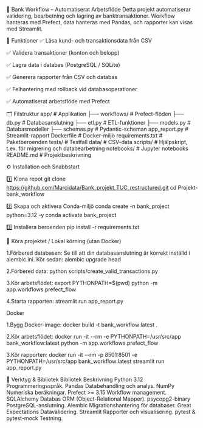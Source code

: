 🏦 Bank Workflow – Automatiserat Arbetsflöde
Detta projekt automatiserar validering, bearbetning och lagring av banktransaktioner.
Workflow hanteras med Prefect, data hanteras med Pandas, och rapporter kan visas med Streamlit.

🚀 Funktioner
✅ Läsa kund- och transaktionsdata från CSV

✅ Validera transaktioner (konton och belopp)

✅ Lagra data i databas (PostgreSQL / SQLite)

✅ Generera rapporter från CSV och databas

✅ Felhantering med rollback vid databasoperationer

✅ Automatiserat arbetsflöde med Prefect

🗂️ Filstruktur
app/ # Applikation
├── workflows/ # Prefect-flöden
├── db.py # Databasanslutning
├── etl.py # ETL-funktioner
├── models.py # Databasmodeller
├── schemas.py # Pydantic-scheman
app_report.py # Streamlit-rapport
Dockerfile # Docker-miljö
requirements.txt # Paketberoenden
tests/ # Testfall
data/ # CSV-data
scripts/ # Hjälpskript, t.ex. för migrering och databearbetning
notebooks/ # Jupyter notebooks
README.md # Projektbeskrivning


⚙️ Installation och Snabbstart

1️⃣ Klona repot
git clone https://github.com/Marcidata/Bank_projekt_TUC_restructured.git
cd Projekt-bank_workflow


2️⃣ Skapa och aktivera Conda-miljö
conda create -n bank_project python=3.12 -y
conda activate bank_project


3️⃣ Installera beroenden
pip install -r requirements.txt


🧰 Köra projektet / Lokal körning (utan Docker)

1.Förbered databasen:
Se till att din databasanslutning är korrekt inställd i alembic.ini. Kör sedan:
alembic upgrade head


2.Förbered data:
python scripts/create_valid_transactions.py


3.Kör arbetsflödet:
export PYTHONPATH=$(pwd)
python -m app.workflows.prefect_flow


4.Starta rapporten:
streamlit run app_report.py


Docker

1.Bygg Docker-image:
docker build -t bank_workflow:latest .


2.Kör arbetsflödet:
docker run -it --rm -e PYTHONPATH=/usr/src/app bank_workflow:latest python -m app.workflows.prefect_flow


3.Kör rapporten:
docker run -it --rm -p 8501:8501 -e PYTHONPATH=/usr/src/app bank_workflow:latest streamlit run app_report.py

🔧 Verktyg & Bibliotek
Bibliotek	Beskrivning
Python 3.12	Programmeringsspråk.
Pandas	Databehandling och analys.
NumPy	Numeriska beräkningar.
Prefect >= 3.15	Workflow management.
SQLAlchemy	Databas ORM (Object-Relational Mapper).
psycopg2-binary	PostgreSQL-anslutning.
Alembic	Migrationshantering för databaser.
Great Expectations	Datavalidering.
Streamlit	Rapporter och visualisering.
pytest & pytest-mock	Testning.